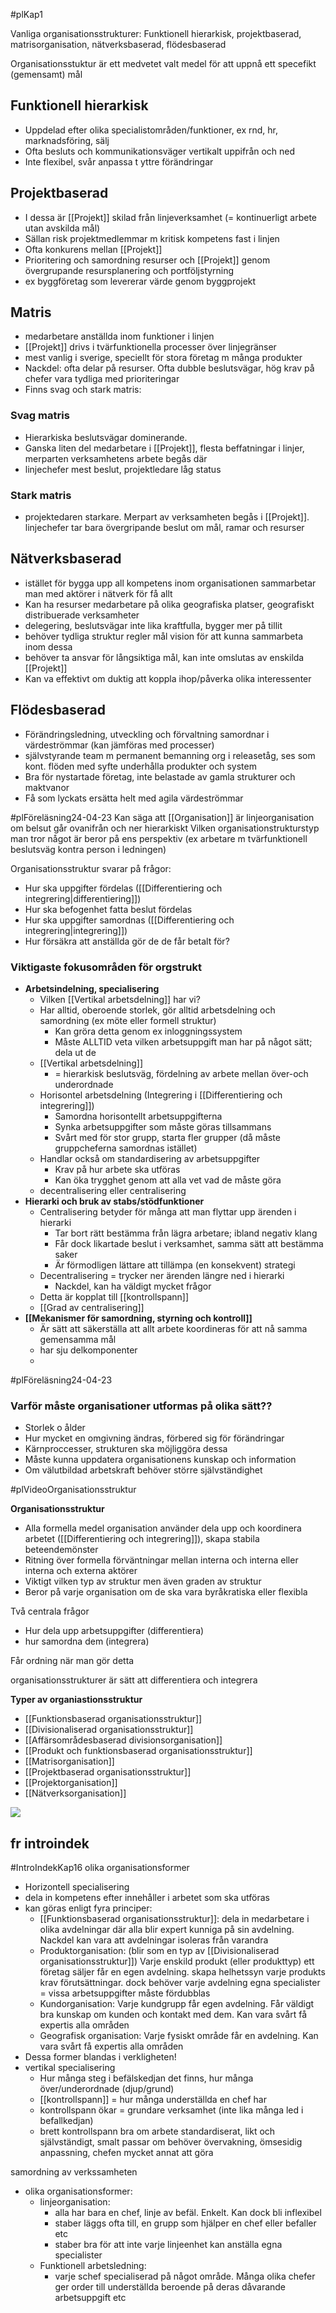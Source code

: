 #plKap1

Vanliga organisationsstrukturer: Funktionell hierarkisk, projektbaserad, matrisorganisation, nätverksbaserad, flödesbaserad

Organisationsstuktur är ett medvetet valt medel för att uppnå ett specefikt (gemensamt) mål
## Funktionell hierarkisk
- Uppdelad efter olika specialistområden/funktioner, ex rnd, hr, marknadsföring, sälj
- Ofta besluts och kommunikationsväger vertikalt uppifrån och ned   
- Inte flexibel, svår anpassa t yttre förändringar

##  Projektbaserad  
- I dessa är [[Projekt]] skilad från linjeverksamhet (= kontinuerligt arbete utan avskilda mål)
- Sällan risk projektmedlemmar m kritisk kompetens fast i linjen
- Ofta konkurens mellan [[Projekt]] 
- Prioritering och samordning resurser och [[Projekt]] genom övergrupande resursplanering och portföljstyrning
- ex byggföretag som levererar värde genom byggprojekt

## Matris
- medarbetare anställda inom funktioner i linjen
- [[Projekt]] drivs i tvärfunktionella processer över linjegränser    
- mest vanlig i sverige, speciellt för stora företag m många produkter
- Nackdel: ofta delar på resurser. Ofta dubble beslutsvägar, hög krav på chefer vara tydliga med prioriteringar
- Finns svag och stark matris:
### Svag matris
- Hierarkiska beslutsvägar dominerande.
- Ganska liten del medarbetare i [[Projekt]], flesta beffatningar i linjer, merparten verksamhetens arbete begås där
- linjechefer mest beslut, projektledare låg status
### Stark matris
- projektedaren starkare. Merpart av verksamheten begås i [[Projekt]]. linjechefer tar bara övergripande beslut om mål, ramar och resurser

## Nätverksbaserad
- istället för bygga upp all kompetens inom organisationen sammarbetar man med aktörer i nätverk för få allt
- Kan ha resurser medarbetare på olika geografiska platser, geografiskt distribuerade verksamheter
- delegering, beslutsvägar inte lika kraftfulla, bygger mer på tillit
- behöver tydliga struktur regler mål vision för att kunna sammarbeta inom dessa
- behöver ta ansvar för långsiktiga mål, kan inte omslutas av enskilda [[Projekt]] 
- Kan va effektivt om duktig att koppla ihop/påverka olika interessenter

## Flödesbaserad
- Förändringsledning, utveckling och förvaltning samordnar i värdeströmmar (kan jämföras med processer)
- självstyrande team m permanent bemanning org i releasetåg, ses som kont. flöden med syfte underhålla produkter och system
- Bra för nystartade företag, inte belastade av gamla strukturer och maktvanor
- Få som lyckats ersätta helt med agila värdeströmmar


#plFöreläsning24-04-23
Kan säga att [[Organisation]] är linjeorganisation om belsut går ovanifrån och ner hierarkiskt
Vilken organisationstrukturstyp man tror något är beror på ens perspektiv (ex arbetare m tvärfunktionell beslutsväg kontra person i ledningen)

Organisationsstruktur svarar på frågor: 
- Hur ska uppgifter fördelas ([[Differentiering och integrering|differentiering]])
- Hur ska befogenhet fatta beslut fördelas
- Hur ska uppgifter samordnas ([[Differentiering och integrering|integrering]])
- Hur försäkra att anställda gör de de får betalt för?

### Viktigaste fokusområden för orgstrukt
- **Arbetsindelning, specialisering**
	- Vilken [[Vertikal arbetsdelning]] har vi?
	- Har alltid, oberoende storlek, gör alltid arbetsdelning och samordning (ex möte eller formell struktur)
		- Kan gröra detta genom ex inloggningssystem
		- Måste ALLTID veta vilken arbetsuppgift man har på något sätt; dela ut de
	- [[Vertikal arbetsdelning]] 
		- = hierarkisk beslutsväg, fördelning av arbete mellan över-och underordnade
	- Horisontel arbetsdelning (Integrering i [[Differentiering och integrering]])
		- Samordna horisontellt arbetsuppgifterna
		- Synka arbetsuppgifter som måste göras tillsammans 
		- Svårt med för stor grupp, starta fler grupper (då måste gruppcheferna samordnas istället)
	- Handlar också om standardisering av arbetsuppgifter
		- Krav på hur arbete ska utföras
		- Kan öka trygghet genom att alla vet vad de måste göra
	- decentralisering eller centralisering
- **Hierarki och bruk av stabs/stödfunktioner**
	- Centralisering betyder för många att man flyttar upp ärenden i hierarki
		- Tar bort rätt bestämma från lägra arbetare; ibland negativ klang
		- Får dock likartade beslut i verksamhet, samma sätt att bestämma saker
		- Är förmodligen lättare att tillämpa (en konsekvent) strategi
	- Decentralisering = trycker ner ärenden längre ned i hierarki
		- Nackdel, kan ha väldigt mycket frågor
	- Detta är kopplat till [[kontrollspann]]
	- [[Grad av centralisering]]
- **[[Mekanismer för samordning, styrning och kontroll]]**
	- Är sätt att säkerställa att allt arbete koordineras för att nå samma gemensamma mål
	- har sju delkomponenter
	- 

#plFöreläsning24-04-23
### Varför måste organisationer utformas på olika sätt??

- Storlek o ålder
- Hur mycket en omgivning ändras, förbered sig för förändringar
- Kärnproccesser, strukturen ska möjliggöra dessa
- Måste kunna uppdatera organisationens kunskap och information
- Om välutbildad arbetskraft behöver större självständighet

#plVideoOrganisationsstruktur

**Organisationsstruktur**
- Alla formella medel organisation använder dela upp och koordinera arbetet ([[Differentiering och integrering]]), skapa stabila beteendemönster
- Ritning över formella förväntningar mellan interna och interna eller interna och externa aktörer
- Viktigt vilken typ av struktur men även graden av struktur
- Beror på varje organisation om de ska vara byråkratiska eller flexibla

Två centrala frågor
- Hur dela upp arbetsuppgifter (differentiera)
- hur samordna dem (integrera)

Får ordning när man gör detta

organisationsstrukturer är sätt att differentiera och integrera

**Typer av organiastionsstruktur**
- [[Funktionsbaserad organisationsstruktur]]
- [[Divisionaliserad organisationsstruktur]]
- [[Affärsområdesbaserad divisionsorganisation]]
- [[Produkt och funktionsbaserad organisationsstruktur]]
- [[Matrisorganisation]]
- [[Projektbaserad organisationsstruktur]]
- [[Projektorganisation]]
- [[Nätverksorganisation]]

**![](https://lh7-us.googleusercontent.com/kgHX1M3AiRhuYQfB_2KgIEt9bLtj7XvQHtpw5aEgDu0MMpb1jGXwwjolaubf9Hzf9Ub02LwoypDRnhYB7C6ptTxsq1IOVIo6pGrIigPF9ype0wwiDpMMGihLtJ76kB6-4PZ9o2hVSiKFql40vplKcCA)**


## fr introindek
#IntroIndekKap16 
olika organisationsformer
- Horizontell specialisering
- dela in kompetens efter innehåller i arbetet som ska utföras
- kan göras enligt fyra principer:
	- [[Funktionsbaserad organisationsstruktur]]: dela in medarbetare i olika avdelningar där alla blir expert kunniga på sin avdelning. Nackdel kan vara att avdelningar isoleras från varandra
	- Produktorganisation: (blir som en typ av [[Divisionaliserad organisationsstruktur]]) Varje enskild produkt (eller produkttyp) ett företag säljer får en egen avdelning. skapa helhetssyn varje produkts krav förutsättningar. dock behöver varje avdelning egna specialister = vissa arbetsuppgifter måste fördubblas
	- Kundorganisation: Varje kundgrupp får egen avdelning. Får väldigt bra kunskap om kunden och kontakt med dem. Kan vara svårt få expertis alla områden
	- Geografisk organisation: Varje fysiskt område får en avdelning. Kan vara svårt få expertis alla områden
- Dessa former blandas i verkligheten!
- vertikal specialisering
	- Hur många steg i befälskedjan det finns, hur många över/underordnade (djup/grund)
	- [[kontrollspann]] = hur många underställda en chef har
	- kontrollspann ökar = grundare verksamhet (inte lika många led i befallkedjan)
	- brett kontrollspann bra om arbete standardiserat, likt och självständigt, smalt passar om behöver övervakning, ömsesidig anpassning, chefen mycket annat att göra


samordning av verkssamheten
- olika organisationsformer:
	- linjeorganisation:
		- alla har bara en chef, linje av befäl. Enkelt. Kan dock bli inflexibel
		- staber läggs ofta till, en grupp som hjälper en chef eller befaller etc
		- staber bra för att inte varje linjeenhet kan anställa egna specialister
	- Funktionell arbetsledning:
		- varje schef specialiserad på något område. Många olika chefer ger order till underställda beroende på deras dåvarande arbetsuppgift etc
